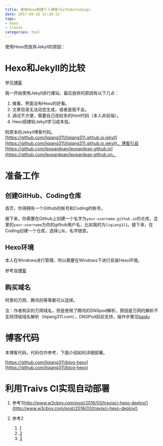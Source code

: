 ```yaml
---
title: 使用Hexo搭建个人博客(Github+Coding)
date: 2017-09-16 22:38:13
tags: 
- hexo
- traivs
categories: tool
---
```


使用Hexo而放弃Jekyll的原因：

<!-- more -->

# Hexo和Jekyll的比较

参见[博客](http://blog.csdn.net/aluomaidi/article/details/52620729)

我一开始使用Jekyll进行建站，最后放弃的原因有以下几点：

1. 难看，界面没有Hexo的好看。
2. 文章目录无法动态生成，或者是我不会。
3. 调试不方便，需要自己改较多的html代码（本人非前端）。
4. Hexo搭建较Jekyll学习成本低。

附原本的Jekyll博客代码。[https://github.com/liqiang311/liqiang311.github.io.jekyll](https://github.com/liqiang311/liqiang311.github.io.jekyll)，博客引自[https://github.com/leopardpan/leopardpan.github.io](https://github.com/leopardpan/leopardpan.github.io)。

# 准备工作

## 创建GitHub、Coding仓库

首页，你得拥有一个Github的帐号和Coding的帐号。

接下来，你需要在Github上创建一个名字为`your-username.github.io`的仓库，这里的`your-username`为你的github用户名，比如我的为`liqiang311`。接下来，在Coding创建一个仓库，选择`公有`，名字随意。

## Hexo环境

本人在Windows进行管理，所以需要在Windows下进行安装Hexo环境。

参考自[博客](http://blog.csdn.net/xiaoliuge01/article/details/50997754)

## 购买域名

阿里的万网、腾讯的等等都可以选择。

注：作者购买的万网域名，但是使用了腾讯的DNSpod解析。原因是万网的解析不支持顶级域名解析（liqiang311.com），DNSPod目前支持，操作步骤见[baidu](https://jingyan.baidu.com/article/2c8c281daa4faa0008252ac7.html)

# 博客代码

本博客代码，代码仅作参考，下面介绍如何详细部署。

[https://github.com/liqiang311/blog-hexo](https://github.com/liqiang311/blog-hexo)


# 利用Traivs CI实现自动部署

1. 参考1[http://www.w3cboy.com/post/2016/03/travisci-hexo-deploy/](http://www.w3cboy.com/post/2016/03/travisci-hexo-deploy/)

2. 参考2
    1. [1](https://huangyijie.com/2016/09/20/blog-with-github-travis-ci-and-coding-net-1/)
    2. [2](https://huangyijie.com/2016/10/05/blog-with-github-travis-ci-and-coding-net-2/)
    3. [3](https://huangyijie.com/2017/06/22/blog-with-github-travis-ci-and-coding-net-3/)
